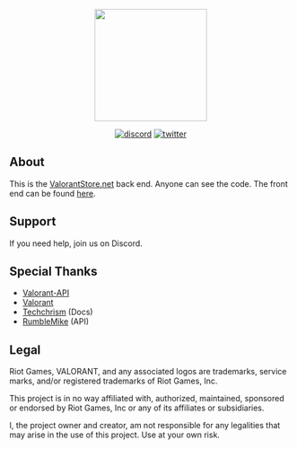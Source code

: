 <p align="center">
  <img src="https://i.imgur.com/32LCOpd.png" height="200">
</p>
<p align="center">
<a href="https://discord.gg/4zrQDW9PNq"><img src="https://img.shields.io/badge/Discord-Lunac%231111-%237289DA?style=flat&logo=discord" alt="discord"/></a>
<a href="https://twitter.com/lunac_dev"><img src="https://img.shields.io/badge/Twitter-@lunac_dev-%231DA1F2?style=flat&logo=twitter" alt="twitter"/></a>
<br/>

## About
This is the [ValorantStore.net](https://valorantstore.net/) back end. Anyone can see the code. The front end can be found [here](https://github.com/Lunac-dev/valorant-store-frontend).

## Support
If you need help, join us on Discord.

## Special Thanks
- [Valorant-API](https://github.com/Valorant-API)
- [Valorant](https://playvalorant.com/)
- [Techchrism](https://github.com/techchrism/valorant-api-docs) (Docs)
- [RumbleMike](https://github.com/RumbleMike/ValorantClientAPI) (API)

## Legal
Riot Games, VALORANT, and any associated logos are trademarks, service marks, and/or registered trademarks of Riot Games, Inc.

This project is in no way affiliated with, authorized, maintained, sponsored or endorsed by Riot Games, Inc or any of its affiliates or subsidiaries.

I, the project owner and creator, am not responsible for any legalities that may arise in the use of this project. Use at your own risk.
